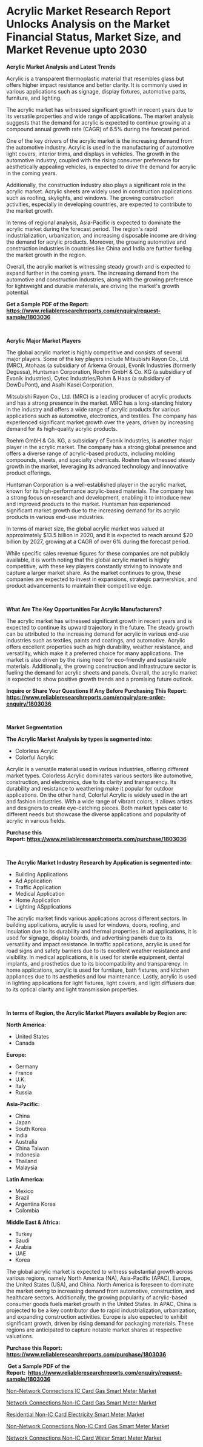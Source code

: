 <p><h1>Acrylic Market Research Report Unlocks Analysis on the Market Financial Status, Market Size, and Market Revenue upto 2030</h1></p><p><strong>Acrylic Market Analysis and Latest Trends</strong></p>
<p><p>Acrylic is a transparent thermoplastic material that resembles glass but offers higher impact resistance and better clarity. It is commonly used in various applications such as signage, display fixtures, automotive parts, furniture, and lighting.</p><p>The acrylic market has witnessed significant growth in recent years due to its versatile properties and wide range of applications. The market analysis suggests that the demand for acrylic is expected to continue growing at a compound annual growth rate (CAGR) of 6.5% during the forecast period.</p><p>One of the key drivers of the acrylic market is the increasing demand from the automotive industry. Acrylic is used in the manufacturing of automotive light covers, interior trims, and displays in vehicles. The growth in the automotive industry, coupled with the rising consumer preference for aesthetically appealing vehicles, is expected to drive the demand for acrylic in the coming years.</p><p>Additionally, the construction industry also plays a significant role in the acrylic market. Acrylic sheets are widely used in construction applications such as roofing, skylights, and windows. The growing construction activities, especially in developing countries, are expected to contribute to the market growth.</p><p>In terms of regional analysis, Asia-Pacific is expected to dominate the acrylic market during the forecast period. The region's rapid industrialization, urbanization, and increasing disposable income are driving the demand for acrylic products. Moreover, the growing automotive and construction industries in countries like China and India are further fueling the market growth in the region.</p><p>Overall, the acrylic market is witnessing steady growth and is expected to expand further in the coming years. The increasing demand from the automotive and construction industries, along with the growing preference for lightweight and durable materials, are driving the market's growth potential.</p></p>
<p><strong>Get a Sample PDF of the Report:&nbsp; <a href="https://www.reliableresearchreports.com/enquiry/request-sample/1803036">https://www.reliableresearchreports.com/enquiry/request-sample/1803036</a></strong></p>
<p>&nbsp;</p>
<p><strong>Acrylic Major Market Players</strong></p>
<p><p>The global acrylic market is highly competitive and consists of several major players. Some of the key players include Mitsubishi Rayon Co., Ltd. (MRC), Atohaas (a subsidiary of Arkema Group), Evonik Industries (formerly Degussa), Huntsman Corporation, Roehm GmbH & Co. KG (a subsidiary of Evonik Industries), Cytec Industries/Rohm & Haas (a subsidiary of DowDuPont), and Asahi Kasei Corporation.</p><p>Mitsubishi Rayon Co., Ltd. (MRC) is a leading producer of acrylic products and has a strong presence in the market. MRC has a long-standing history in the industry and offers a wide range of acrylic products for various applications such as automotive, electronics, and textiles. The company has experienced significant market growth over the years, driven by increasing demand for its high-quality acrylic products.</p><p>Roehm GmbH & Co. KG, a subsidiary of Evonik Industries, is another major player in the acrylic market. The company has a strong global presence and offers a diverse range of acrylic-based products, including molding compounds, sheets, and specialty chemicals. Roehm has witnessed steady growth in the market, leveraging its advanced technology and innovative product offerings.</p><p>Huntsman Corporation is a well-established player in the acrylic market, known for its high-performance acrylic-based materials. The company has a strong focus on research and development, enabling it to introduce new and improved products to the market. Huntsman has experienced significant market growth due to the increasing demand for its acrylic products in various end-use industries.</p><p>In terms of market size, the global acrylic market was valued at approximately $13.5 billion in 2020, and it is expected to reach around $20 billion by 2027, growing at a CAGR of over 6% during the forecast period.</p><p>While specific sales revenue figures for these companies are not publicly available, it is worth noting that the global acrylic market is highly competitive, with these key players constantly striving to innovate and capture a larger market share. As the market continues to grow, these companies are expected to invest in expansions, strategic partnerships, and product advancements to maintain their competitive edge.</p></p>
<p>&nbsp;</p>
<p><strong>What Are The Key Opportunities For Acrylic Manufacturers?</strong></p>
<p><p>The acrylic market has witnessed significant growth in recent years and is expected to continue its upward trajectory in the future. The steady growth can be attributed to the increasing demand for acrylic in various end-use industries such as textiles, paints and coatings, and automotive. Acrylic offers excellent properties such as high durability, weather resistance, and versatility, which make it a preferred choice for many applications. The market is also driven by the rising need for eco-friendly and sustainable materials. Additionally, the growing construction and infrastructure sector is fueling the demand for acrylic sheets and panels. Overall, the acrylic market is expected to show positive growth trends and a promising future outlook.</p></p>
<p><strong>Inquire or Share Your Questions If Any Before Purchasing This Report: <a href="https://www.reliableresearchreports.com/enquiry/pre-order-enquiry/1803036">https://www.reliableresearchreports.com/enquiry/pre-order-enquiry/1803036</a></strong></p>
<p>&nbsp;</p>
<p><strong>Market Segmentation</strong></p>
<p><strong>The Acrylic Market Analysis by types is segmented into:</strong></p>
<p><ul><li>Colorless Acrylic</li><li>Colorful Acrylic</li></ul></p>
<p><p>Acrylic is a versatile material used in various industries, offering different market types. Colorless Acrylic dominates various sectors like automotive, construction, and electronics, due to its clarity and transparency. Its durability and resistance to weathering make it popular for outdoor applications. On the other hand, Colorful Acrylic is widely used in the art and fashion industries. With a wide range of vibrant colors, it allows artists and designers to create eye-catching pieces. Both market types cater to different needs but showcase the diverse applications and popularity of acrylic in various fields.</p></p>
<p><strong>Purchase this Report:&nbsp;<a href="https://www.reliableresearchreports.com/purchase/1803036">https://www.reliableresearchreports.com/purchase/1803036</a></strong></p>
<p>&nbsp;</p>
<p><strong>The Acrylic Market Industry Research by Application is segmented into:</strong></p>
<p><ul><li>Building Applications</li><li>Ad Application</li><li>Traffic Application</li><li>Medical Application</li><li>Home Application</li><li>Lighting ASpplications</li></ul></p>
<p><p>The acrylic market finds various applications across different sectors. In building applications, acrylic is used for windows, doors, roofing, and insulation due to its durability and thermal properties. In ad applications, it is used for signage, display boards, and advertising panels due to its versatility and impact resistance. In traffic applications, acrylic is used for road signs and safety barriers due to its excellent weather resistance and visibility. In medical applications, it is used for sterile equipment, dental implants, and prosthetics due to its biocompatibility and transparency. In home applications, acrylic is used for furniture, bath fixtures, and kitchen appliances due to its aesthetics and low maintenance. Lastly, acrylic is used in lighting applications for light fixtures, light covers, and light diffusers due to its optical clarity and light transmission properties.</p></p>
<p>&nbsp;</p>
<p><strong>In terms of Region, the Acrylic Market Players available by Region are:</strong></p>
<p>
    <p> <strong> North America: </strong>
        <ul>
            <li>United States</li>
            <li>Canada</li>
        </ul>
        </p> 
    <p> <strong> Europe: </strong>
        <ul>
            <li>Germany</li>
            <li>France</li>
            <li>U.K.</li>
            <li>Italy</li>
            <li>Russia</li>
        </ul>
        </p> 
    <p> <strong> Asia-Pacific: </strong>
        <ul>
            <li>China</li>
            <li>Japan</li>
            <li>South Korea</li>
            <li>India</li>
            <li>Australia</li>
            <li>China Taiwan</li>
            <li>Indonesia</li>
            <li>Thailand</li>
            <li>Malaysia</li>
        </ul>
        </p> 
    <p> <strong> Latin America: </strong>
        <ul>
            <li>Mexico</li>
            <li>Brazil</li>
            <li>Argentina Korea</li>
            <li>Colombia</li>
        </ul>
        </p> 
    <p> <strong> Middle East & Africa: </strong>
        <ul>
            <li>Turkey</li>
            <li>Saudi</li>
            <li>Arabia</li>
            <li>UAE</li>
            <li>Korea</li>
        </ul>
    </p>
    </p>
<p><p>The global acrylic market is expected to witness substantial growth across various regions, namely North America (NA), Asia-Pacific (APAC), Europe, the United States (USA), and China. North America is foreseen to dominate the market owing to increasing demand from automotive, construction, and healthcare sectors. Additionally, the growing popularity of acrylic-based consumer goods fuels market growth in the United States. In APAC, China is projected to be a key contributor due to rapid industrialization, urbanization, and expanding construction activities. Europe is also expected to exhibit significant growth, driven by rising demand for packaging materials. These regions are anticipated to capture notable market shares at respective valuations.</p></p>
<p><strong>Purchase this Report: <a href="https://www.reliableresearchreports.com/purchase/1803036">https://www.reliableresearchreports.com/purchase/1803036</a></strong></p>
<p>&nbsp;<strong>Get a Sample PDF of the Report:&nbsp;&nbsp;<a href="https://www.reliableresearchreports.com/enquiry/request-sample/1803036">https://www.reliableresearchreports.com/enquiry/request-sample/1803036</a></strong></p>
<p><strong></strong></p>
<p><p><a href="https://medium.com/@bank.build.unity/non-network-connections-ic-card-gas-smart-meter-market-size-market-outlook-and-market-forecast-0ee016e3dcfb">Non-Network Connections IC Card Gas Smart Meter Market</a></p><p><a href="https://medium.com/@earn.only.flood/network-connections-non-ic-card-gas-smart-meter-market-trends-forecast-and-competitive-analysis-cc4d3df60b33">Network Connections Non-IC Card Gas Smart Meter Market</a></p><p><a href="https://medium.com/@melt.scale.beast/residential-non-ic-card-electricity-smart-meter-market-comprehensive-assessment-by-type-09f8b756b2c9">Residential Non-IC Card Electricity Smart Meter Market</a></p><p><a href="https://medium.com/@flee.calm.mark/non-network-connections-non-ic-card-gas-smart-meter-market-share-evolution-and-market-growth-trends-49d60a8c13c1">Non-Network Connections Non-IC Card Gas Smart Meter Market</a></p><p><a href="https://medium.com/@fire.honor.safe/network-connections-non-ic-card-water-smart-meter-market-insights-into-market-cagr-market-trends-ee23c756cb46">Network Connections Non-IC Card Water Smart Meter Market</a></p></p>